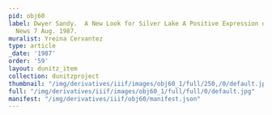 ```yaml
---
pid: obj60
label: Dwyer Sandy.  A New Look for Silver Lake A Positive Expression of Life.  The
  News 7 Aug. 1987.
muralist: Yreina Cervantez
type: article
_date: '1987'
order: '59'
layout: dunitz_item
collection: dunitzproject
thumbnail: "/img/derivatives/iiif/images/obj60_1/full/250,/0/default.jpg"
full: "/img/derivatives/iiif/images/obj60_1/full/full/0/default.jpg"
manifest: "/img/derivatives/iiif/obj60/manifest.json"
---
```

